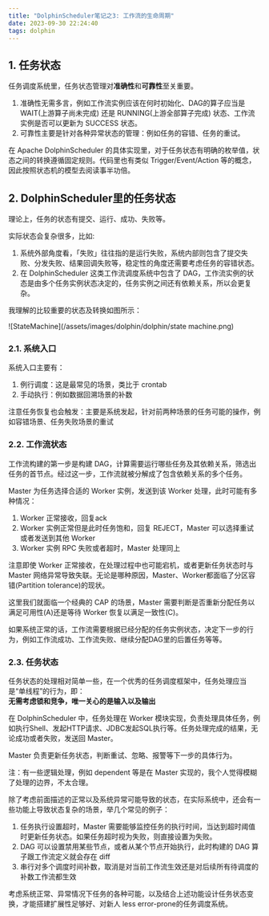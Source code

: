 ```yaml
---
title: "DolphinScheduler笔记之3: 工作流的生命周期"
date: 2023-09-30 22:24:40
tags: dolphin
---
```


## 1. 任务状态

任务调度系统里，任务状态管理对**准确性**和**可靠性**至关重要。

1. 准确性无需多言，例如工作流实例应该在何时初始化、DAG的算子应当是 WAIT(上游算子尚未完成) 还是 RUNNING(上游全部算子完成) 状态、工作流实例是否可以更新为 SUCCESS 状态。  
2. 可靠性主要是针对各种异常状态的管理：例如任务的容错、任务的重试。   

在 Apache DolphinScheduler 的具体实现里，对于任务状态有明确的枚举值，状态之间的转换遵循固定规则。代码里也有类似 Trigger/Event/Action 等的概念，因此按照状态机的模型去阅读事半功倍。

## 2. DolphinScheduler里的任务状态

理论上，任务的状态有提交、运行、成功、失败等。

实际状态会复杂很多，比如:  
1. 系统外部角度看，「失败」往往指的是运行失败，系统内部则包含了提交失败、分发失败、结果回调失败等，稳定性的角度还需要考虑任务的容错状态。   
2. 在 DolphinScheduler 这类工作流调度系统中包含了 DAG，工作流实例的状态是由多个任务实例状态决定的，任务实例之间还有依赖关系，所以会更复杂。  

我理解的比较重要的状态及转换如图所示：

![StateMachine](/assets/images/dolphin/dolphin/state machine.png)

### 2.1. 系统入口

系统入口主要有：   
1. 例行调度：这是最常见的场景，类比于 crontab  
2. 手动执行：例如数据回溯场景的补数  

注意任务恢复也会触发：主要是系统发起，针对前两种场景的任务可能的操作，例如容错场景、任务失败场景的重试  

### 2.2. 工作流状态

工作流构建的第一步是构建 DAG，计算需要运行哪些任务及其依赖关系，筛选出任务的首节点。经过这一步，工作流就被分解成了包含依赖关系的多个任务。

Master 为任务选择合适的 Worker 实例，发送到该 Worker 处理，此时可能有多种情况：
1. Worker 正常接收，回复ack  
2. Worker 实例正常但是此时任务饱和，回复 REJECT，Master 可以选择重试或者发送到其他 Worker  
3. Worker 实例 RPC 失败或者超时，Master 处理同上  

注意即使 Worker 正常接收，在处理过程中也可能宕机，或者更新任务状态时与 Master 网络异常导致失联。无论是哪种原因，Master、Worker都面临了分区容错(Partition tolerance)的现状。

这里我们就面临一个经典的 CAP 的场景，Master 需要判断是否重新分配任务以满足可用性(A)还是等待 Worker 恢复以满足一致性(C)。

如果系统正常的话，工作流需要根据已经分配的任务实例状态，决定下一步的行为，例如工作流成功、工作流失败、继续分配DAG里的后置任务等等。

### 2.3. 任务状态

任务状态的处理相对简单一些，在一个优秀的任务调度框架中，任务处理应当是“单线程”的行为，即：  
**无需考虑锁和竞争，唯一关心的是输入以及输出**

在 DolphinScheduler 中，任务处理在 Worker 模块实现，负责处理具体任务，例如执行Shell、发起HTTP请求、JDBC发起SQL执行等。任务处理完成的结果，无论成功或者失败，发送回 Master。

Master 负责更新任务状态，判断重试、忽略、报警等下一步的具体行为。

注：有一些逻辑处理，例如 dependent 等是在 Master 实现的，我个人觉得模糊了处理的边界，不太合理。

除了考虑前面描述的正常以及系统异常可能导致的状态，在实际系统中，还会有一些功能上导致状态复杂的场景，举几个常见的例子：

1. 任务执行设置超时，Master 需要能够监控任务的执行时间，当达到超时阈值时更新任务状态。如果任务超时视为失败，则直接设置为失败。  
2. DAG 可以设置禁用某些节点，或者从某个节点开始执行，此时构建的 DAG 算子跟工作流定义就会存在 diff  
3. 串行对多个调度时间补数，取消是对当前工作流生效还是对后续所有待调度的补数工作流都生效  

考虑系统正常、异常情况下任务的各种可能，以及结合上述功能设计任务状态变换，才能搭建扩展性足够好、对新人 less error-prone的任务调度系统。
